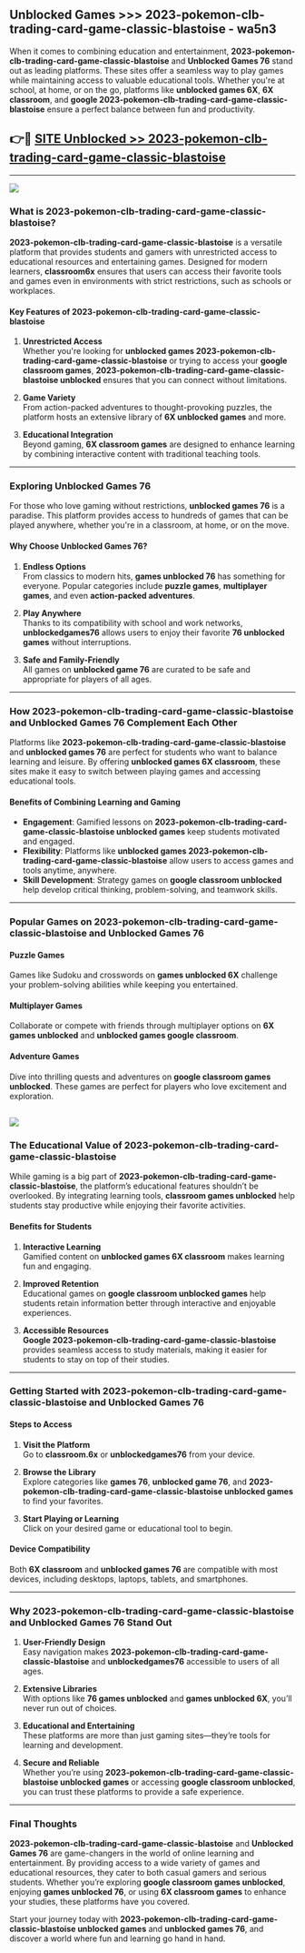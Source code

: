 ## Unblocked Games >>> 2023-pokemon-clb-trading-card-game-classic-blastoise - wa5n3 

When it comes to combining education and entertainment, **2023-pokemon-clb-trading-card-game-classic-blastoise** and **Unblocked Games 76** stand out as leading platforms. These sites offer a seamless way to play games while maintaining access to valuable educational tools. Whether you're at school, at home, or on the go, platforms like **unblocked games 6X**, **6X classroom**, and **google 2023-pokemon-clb-trading-card-game-classic-blastoise** ensure a perfect balance between fun and productivity.
## 👉🔴 [SITE Unblocked >> 2023-pokemon-clb-trading-card-game-classic-blastoise](https://unblockedgames.edu.pl?title=2023-pokemon-clb-trading-card-game-classic-blastoise&ref=22JU)
---
<a href="https://unblockedgames.edu.pl?title=2023-pokemon-clb-trading-card-game-classic-blastoise&ref=22JU/"><img src="https://github.com/user-attachments/assets/438f12ca-57a4-47a3-8ead-c64da593a1e5"/></a>
### What is 2023-pokemon-clb-trading-card-game-classic-blastoise?  

**2023-pokemon-clb-trading-card-game-classic-blastoise** is a versatile platform that provides students and gamers with unrestricted access to educational resources and entertaining games. Designed for modern learners, **classroom6x** ensures that users can access their favorite tools and games even in environments with strict restrictions, such as schools or workplaces.  

#### Key Features of 2023-pokemon-clb-trading-card-game-classic-blastoise  

1. **Unrestricted Access**  
   Whether you're looking for **unblocked games 2023-pokemon-clb-trading-card-game-classic-blastoise** or trying to access your **google classroom games**, **2023-pokemon-clb-trading-card-game-classic-blastoise unblocked** ensures that you can connect without limitations.  

2. **Game Variety**  
   From action-packed adventures to thought-provoking puzzles, the platform hosts an extensive library of **6X unblocked games** and more.  

3. **Educational Integration**  
   Beyond gaming, **6X classroom games** are designed to enhance learning by combining interactive content with traditional teaching tools.  



---

### Exploring Unblocked Games 76  

For those who love gaming without restrictions, **unblocked games 76** is a paradise. This platform provides access to hundreds of games that can be played anywhere, whether you're in a classroom, at home, or on the move.  

#### Why Choose Unblocked Games 76?  

1. **Endless Options**  
   From classics to modern hits, **games unblocked 76** has something for everyone. Popular categories include **puzzle games**, **multiplayer games**, and even **action-packed adventures**.  

2. **Play Anywhere**  
   Thanks to its compatibility with school and work networks, **unblockedgames76** allows users to enjoy their favorite **76 unblocked games** without interruptions.  

3. **Safe and Family-Friendly**  
   All games on **unblocked game 76** are curated to be safe and appropriate for players of all ages.  

---

### How 2023-pokemon-clb-trading-card-game-classic-blastoise and Unblocked Games 76 Complement Each Other  

Platforms like **2023-pokemon-clb-trading-card-game-classic-blastoise** and **unblocked games 76** are perfect for students who want to balance learning and leisure. By offering **unblocked games 6X classroom**, these sites make it easy to switch between playing games and accessing educational tools.  

#### Benefits of Combining Learning and Gaming  

- **Engagement**: Gamified lessons on **2023-pokemon-clb-trading-card-game-classic-blastoise unblocked games** keep students motivated and engaged.  
- **Flexibility**: Platforms like **unblocked games 2023-pokemon-clb-trading-card-game-classic-blastoise** allow users to access games and tools anytime, anywhere.  
- **Skill Development**: Strategy games on **google classroom unblocked** help develop critical thinking, problem-solving, and teamwork skills.  

---

### Popular Games on 2023-pokemon-clb-trading-card-game-classic-blastoise and Unblocked Games 76  

#### Puzzle Games  

Games like Sudoku and crosswords on **games unblocked 6X** challenge your problem-solving abilities while keeping you entertained.  

#### Multiplayer Games  

Collaborate or compete with friends through multiplayer options on **6X games unblocked** and **unblocked games google classroom**.  

#### Adventure Games  

Dive into thrilling quests and adventures on **google classroom games unblocked**. These games are perfect for players who love excitement and exploration.  

<a href="http://download.freeplayer.one?title=2023-pokemon-clb-trading-card-game-classic-blastoise&ref=23D/"><img src="https://github.com/user-attachments/assets/fe0c3e91-c8e1-489c-acf0-e2f614c12fb8"/></a>
---

### The Educational Value of 2023-pokemon-clb-trading-card-game-classic-blastoise  

While gaming is a big part of **2023-pokemon-clb-trading-card-game-classic-blastoise**, the platform’s educational features shouldn’t be overlooked. By integrating learning tools, **classroom games unblocked** help students stay productive while enjoying their favorite activities.  

#### Benefits for Students  

1. **Interactive Learning**  
   Gamified content on **unblocked games 6X classroom** makes learning fun and engaging.  

2. **Improved Retention**  
   Educational games on **google classroom unblocked games** help students retain information better through interactive and enjoyable experiences.  

3. **Accessible Resources**  
   **Google 2023-pokemon-clb-trading-card-game-classic-blastoise** provides seamless access to study materials, making it easier for students to stay on top of their studies.  

---

### Getting Started with 2023-pokemon-clb-trading-card-game-classic-blastoise and Unblocked Games 76  

#### Steps to Access  

1. **Visit the Platform**  
   Go to **classroom.6x** or **unblockedgames76** from your device.  

2. **Browse the Library**  
   Explore categories like **games 76**, **unblocked game 76**, and **2023-pokemon-clb-trading-card-game-classic-blastoise unblocked games** to find your favorites.  

3. **Start Playing or Learning**  
   Click on your desired game or educational tool to begin.  

#### Device Compatibility  

Both **6X classroom** and **unblocked games 76** are compatible with most devices, including desktops, laptops, tablets, and smartphones.  

---

### Why 2023-pokemon-clb-trading-card-game-classic-blastoise and Unblocked Games 76 Stand Out  

1. **User-Friendly Design**  
   Easy navigation makes **2023-pokemon-clb-trading-card-game-classic-blastoise** and **unblockedgames76** accessible to users of all ages.  

2. **Extensive Libraries**  
   With options like **76 games unblocked** and **games unblocked 6X**, you’ll never run out of choices.  

3. **Educational and Entertaining**  
   These platforms are more than just gaming sites—they’re tools for learning and development.  

4. **Secure and Reliable**  
   Whether you’re using **2023-pokemon-clb-trading-card-game-classic-blastoise unblocked games** or accessing **google classroom unblocked**, you can trust these platforms to provide a safe experience.  

---

### Final Thoughts  

**2023-pokemon-clb-trading-card-game-classic-blastoise** and **Unblocked Games 76** are game-changers in the world of online learning and entertainment. By providing access to a wide variety of games and educational resources, they cater to both casual gamers and serious students. Whether you’re exploring **google classroom games unblocked**, enjoying **games unblocked 76**, or using **6X classroom games** to enhance your studies, these platforms have you covered.  

Start your journey today with **2023-pokemon-clb-trading-card-game-classic-blastoise unblocked games** and **unblocked games 76**, and discover a world where fun and learning go hand in hand.  